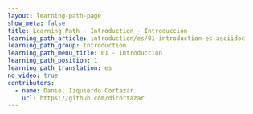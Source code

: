 ```yaml
---
layout: learning-path-page
show_meta: false
title: Learning Path - Introduction - Introducción
learning_path_article: introduction/es/01-introduction-es.asciidoc
learning_path_group: Introduction
learning_path_menu_title: 01 - Introducción
learning_path_position: 1
learning_path_translation: es
no_video: true
contributors:
  - name: Daniel Izquierdo Cortazar
    url: https://github.com/dicortazar
---
```

<!--- This file autogenerated from https://github.com/InnerSourceCommons/InnerSourceLearningPath/blob/master/scripts -->